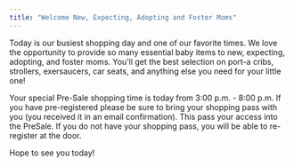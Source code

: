 ```yaml
---
title: "Welcome New, Expecting, Adopting and Foster Moms"
---
```


Today is our busiest shopping day and one of our favorite times. We love the opportunity to provide so many essential baby items to new, expecting, adopting, and foster moms. You'll get the best selection on port-a cribs, strollers, exersaucers, car seats, and anything else you need for your little one!

Your special Pre-Sale shopping time is today from 3:00 p.m. - 8:00 p.m. If you have pre-registered please be sure to bring your shopping pass with you (you received it in an email confirmation). This pass your access into the PreSale. If you do not have your shopping pass, you will be able to re-register at the door.

Hope to see you today!
